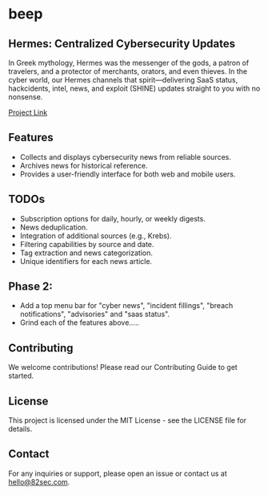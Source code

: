 # beep

## Hermes: Centralized Cybersecurity Updates

In Greek mythology, Hermes was the messenger of the gods, a patron of travelers, and a protector of merchants, orators, and even thieves. In the cyber world, our Hermes channels that spirit—delivering SaaS status, hackcidents, intel, news, and exploit (SHINE) updates straight to you with no nonsense.

[Project Link](https://matheo-lm.github.io/beep/#)

## Features
- Collects and displays cybersecurity news from reliable sources.
- Archives news for historical reference.
- Provides a user-friendly interface for both web and mobile users.

## TODOs
- Subscription options for daily, hourly, or weekly digests.
- News deduplication.
- Integration of additional sources (e.g., Krebs).
- Filtering capabilities by source and date.
- Tag extraction and news categorization.
- Unique identifiers for each news article.

## Phase 2:
- Add a top menu bar for "cyber news", "incident fillings", "breach notifications", "advisories" and "saas status".  
- Grind each of the features above.....


## Contributing
We welcome contributions! Please read our Contributing Guide to get started.

## License
This project is licensed under the MIT License - see the LICENSE file for details.

## Contact
For any inquiries or support, please open an issue or contact us at hello@82sec.com.

